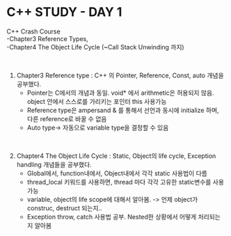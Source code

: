# C++ STUDY - DAY 1
C++ Crash Course  
-Chapter3 Reference Types,  
-Chapter4 The Object Life Cycle (~Call Stack Unwinding 까지)

<br>

1. Chapter3 Reference type : C++ 의 Pointer, Reference, Const, auto 개념을 공부했다.
    - Pointer는 C에서의 개념과 동일. void* 에서 arithmetic은 허용되지 않음. object 안에서 스스로를 가리키는 포인터 this 사용가능
    - Reference type은 ampersand & 를 통해서 선언과 동시에 initialize 하며, 다른 reference로 바꿀 수 없음
    - Auto type-> 자동으로 variable type을 결정할 수 있음

<br>

2. Chapter4 The Object Life Cycle : Static, Object의 life cycle, Exception handling 개념들을 공부했다. 
    - Global에서, function내에서, Object내에서 각각 static 사용법이 다름
    - thread_local 키워드를 사용하면, thread 마다 각각 고유한 static변수를 사용 가능
    - variable, object의 life scope에 대해서 알아봄. -> 언제 object가 construc, destruct 되는지..
    - Exception throw, catch 사용법 공부. Nested한 상황에서 어떻게 처리되는지 알아봄 

